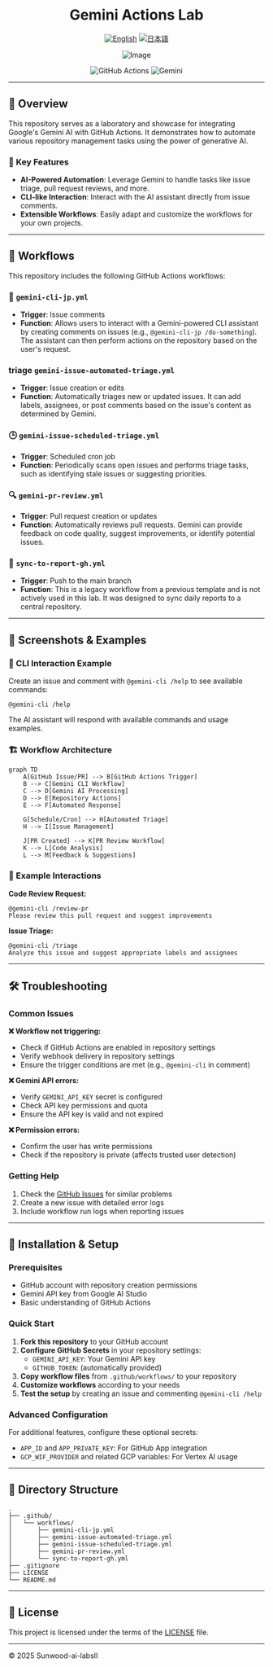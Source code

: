 <div align="center">

# Gemini Actions Lab

<a href="./README.md"><img src="https://img.shields.io/badge/English-Readme-blue?style=for-the-badge&logo=github&logoColor=white" alt="English" /></a>
<a href="./README.ja.md"><img src="https://img.shields.io/badge/日本語-Readme-red?style=for-the-badge&logo=github&logoColor=white" alt="日本語" /></a>

![Image](https://github.com/user-attachments/assets/1e294058-a1e6-4b44-979d-f4c8f09cb8ae)

<img src="https://img.shields.io/badge/GitHub%20Actions-AI-blue?style=for-the-badge&logo=github-actions&logoColor=white" alt="GitHub Actions" />
<img src="https://img.shields.io/badge/Gemini-AI-4285F4?style=for-the-badge&logo=google-gemini&logoColor=white" alt="Gemini" />
</div>

---

## 📖 Overview

This repository serves as a laboratory and showcase for integrating Google's Gemini AI with GitHub Actions. It demonstrates how to automate various repository management tasks using the power of generative AI.

### 🎯 Key Features
- **AI-Powered Automation**: Leverage Gemini to handle tasks like issue triage, pull request reviews, and more.
- **CLI-like Interaction**: Interact with the AI assistant directly from issue comments.
- **Extensible Workflows**: Easily adapt and customize the workflows for your own projects.

---

## 🤖 Workflows

This repository includes the following GitHub Actions workflows:

### 📄 `gemini-cli-jp.yml`
- **Trigger**: Issue comments
- **Function**: Allows users to interact with a Gemini-powered CLI assistant by creating comments on issues (e.g., `@gemini-cli-jp /do-something`). The assistant can then perform actions on the repository based on the user's request.

###  triage `gemini-issue-automated-triage.yml`
- **Trigger**: Issue creation or edits
- **Function**: Automatically triages new or updated issues. It can add labels, assignees, or post comments based on the issue's content as determined by Gemini.

### 🕒 `gemini-issue-scheduled-triage.yml`
- **Trigger**: Scheduled cron job
- **Function**: Periodically scans open issues and performs triage tasks, such as identifying stale issues or suggesting priorities.

### 🔍 `gemini-pr-review.yml`
- **Trigger**: Pull request creation or updates
- **Function**: Automatically reviews pull requests. Gemini can provide feedback on code quality, suggest improvements, or identify potential issues.

### 🔄 `sync-to-report-gh.yml`
- **Trigger**: Push to the main branch
- **Function**: This is a legacy workflow from a previous template and is not actively used in this lab. It was designed to sync daily reports to a central repository.

---

## 📸 Screenshots & Examples

### 🤖 CLI Interaction Example
Create an issue and comment with `@gemini-cli /help` to see available commands:

```
@gemini-cli /help
```

The AI assistant will respond with available commands and usage examples.

### 🏗️ Workflow Architecture
```mermaid
graph TD
    A[GitHub Issue/PR] --> B[GitHub Actions Trigger]
    B --> C[Gemini CLI Workflow]
    C --> D[Gemini AI Processing]
    D --> E[Repository Actions]
    E --> F[Automated Response]

    G[Schedule/Cron] --> H[Automated Triage]
    H --> I[Issue Management]

    J[PR Created] --> K[PR Review Workflow]
    K --> L[Code Analysis]
    L --> M[Feedback & Suggestions]
```

### 💬 Example Interactions

**Code Review Request:**
```
@gemini-cli /review-pr
Please review this pull request and suggest improvements
```

**Issue Triage:**
```
@gemini-cli /triage
Analyze this issue and suggest appropriate labels and assignees
```

---

## 🛠️ Troubleshooting

### Common Issues

**❌ Workflow not triggering:**
- Check if GitHub Actions are enabled in repository settings
- Verify webhook delivery in repository settings
- Ensure the trigger conditions are met (e.g., `@gemini-cli` in comment)

**❌ Gemini API errors:**
- Verify `GEMINI_API_KEY` secret is configured
- Check API key permissions and quota
- Ensure the API key is valid and not expired

**❌ Permission errors:**
- Confirm the user has write permissions
- Check if the repository is private (affects trusted user detection)

### Getting Help
1. Check the [GitHub Issues](https://github.com/your-repo/issues) for similar problems
2. Create a new issue with detailed error logs
3. Include workflow run logs when reporting issues

---

## 🚀 Installation & Setup

### Prerequisites
- GitHub account with repository creation permissions
- Gemini API key from Google AI Studio
- Basic understanding of GitHub Actions

### Quick Start
1. **Fork this repository** to your GitHub account
2. **Configure GitHub Secrets** in your repository settings:
   - `GEMINI_API_KEY`: Your Gemini API key
   - `GITHUB_TOKEN`: (automatically provided)
3. **Copy workflow files** from `.github/workflows/` to your repository
4. **Customize workflows** according to your needs
5. **Test the setup** by creating an issue and commenting `@gemini-cli /help`

### Advanced Configuration
For additional features, configure these optional secrets:
- `APP_ID` and `APP_PRIVATE_KEY`: For GitHub App integration
- `GCP_WIF_PROVIDER` and related GCP variables: For Vertex AI usage

---

## 📁 Directory Structure

```
.
├── .github/
│   └── workflows/
│       ├── gemini-cli-jp.yml
│       ├── gemini-issue-automated-triage.yml
│       ├── gemini-issue-scheduled-triage.yml
│       ├── gemini-pr-review.yml
│       └── sync-to-report-gh.yml
├── .gitignore
├── LICENSE
└── README.md
```

---

## 📝 License

This project is licensed under the terms of the [LICENSE](LICENSE) file.

---

© 2025 Sunwood-ai-labsII